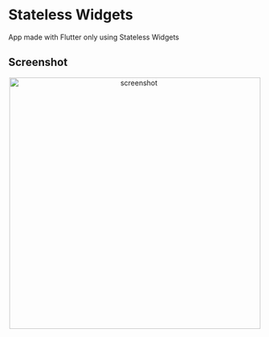 # Stateless Widgets

App made with Flutter only using Stateless Widgets

## Screenshot
<p align="center">
<img style="align-self: center;" src="https://user-images.githubusercontent.com/45129753/51434122-eb63cf80-1c27-11e9-89b2-c5cb0793c849.png" alt="screenshot" height="500" />
</p>
